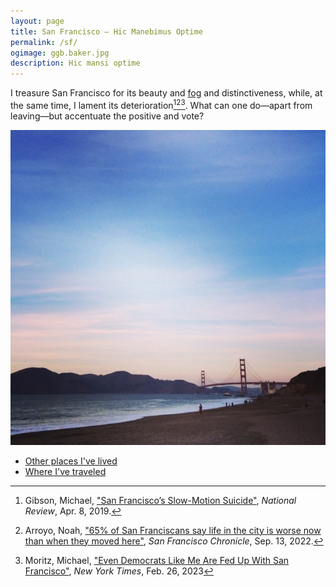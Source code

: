 ```yaml
---
layout: page
title: San Francisco — Hic Manebimus Optime
permalink: /sf/
ogimage: ggb.baker.jpg
description: Hic mansi optime
---
```

I treasure San Francisco for its beauty and <a href="/fog">fog</a> and distinctiveness, while, at the same time, I lament its deterioration[^1][^2][^3]. What can one do—apart from leaving—but accentuate the positive and vote?

[^1]: Gibson, Michael, <a href="https://www.nationalreview.com/2019/04/san-francisco-decline-failed-government-policies/" target="_blank">"San Francisco’s Slow-Motion Suicide"</a>, *National Review*, Apr. 8, 2019.

[^2]: Arroyo, Noah, <a href="https://www.sfchronicle.com/sf/article/sfnext-poll-decline-17436506.php" target="_blank">"65% of San Franciscans say life in the city is worse now than when they moved here"</a>, *San Francisco Chronicle*, Sep. 13, 2022.

[^3]: Moritz, Michael, <a href="https://www.nytimes.com/2023/02/26/opinion/san-francisco-democrats-board-of-supervisors.html" target="_blank">"Even Democrats Like Me Are Fed Up With San Francisco"</a>, *New York Times*, Feb. 26, 2023

![Golden Gate Bridge from Baker Beach](/assets/og/ggb.baker.jpg)

- [Other places I've lived](/abodes/)
- [Where I've traveled](/travels/)
